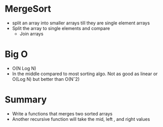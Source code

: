 # MergeSort
- split an array into smaller arrays till they are single element arrays
- Split the array to single elements and compare
    - Join arrays
    
# Big O
- O(N Log N)
- In the middle compared to most sorting algo. Not as good as linear or O(Log N) but better than O(Nˆ2)

# Summary
- Write a functions that merges two sorted arrays
- Another recursive function will take the mid, left , and right values  